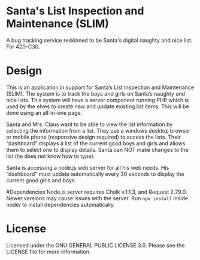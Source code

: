 # Santa's List Inspection and Maintenance (SLIM)
A bug tracking service reskinned to be Santa's digital naughty and nice list. For 420-C30.

# Design
This is an application in support for Santa’s List Inspection and Maintenance (SLIM). The system is to track the boys and girls on Santa’s naughty and nice lists. This system will have a server component running PHP which is used by the elves to create new and update existing list items. This will be done using an all-in-one page.

Santa and Mrs. Claus want to be able to view the list information by selecting the information from a list. They use a windows desktop browser or mobile phone (responsive design required) to access the lists. Their “dashboard” displays a list of the current good boys and girls and allows them to select one to display details. Santa can NOT make changes to the list (he does not know how to type).

Santa is accessing a node.js web server for all his web needs. His “dashboard” must update automatically every 30 seconds to display the current good girls and boys.

#Dependencies
Node.js server requires Chalk v.1.1.3, and Request 2.79.0. Newer versions may cause issues with the server. Run `npm install` inside node/ to install dependencies automatically.

# License
Licensed under the GNU GENERAL PUBLIC LICENSE 3.0. Please see the LICENSE file for more information.

